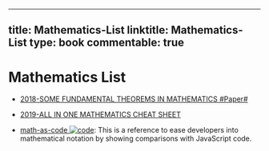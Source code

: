 
---
title: Mathematics-List
linktitle: Mathematics-List
type: book
commentable: true
---

# Mathematics List

- [2018-SOME FUNDAMENTAL THEOREMS IN MATHEMATICS #Paper#](https://arxiv.org/pdf/1807.08416.pdf)

- [2019-ALL IN ONE MATHEMATICS CHEAT SHEET](https://ourway.keybase.pub/mathematics_cheat_sheet.pdf)

- [math-as-code ![code](https://ng-tech.icu/assets/code.svg)](https://github.com/Jam3/math-as-code): This is a reference to ease developers into mathematical notation by showing comparisons with JavaScript code.

    